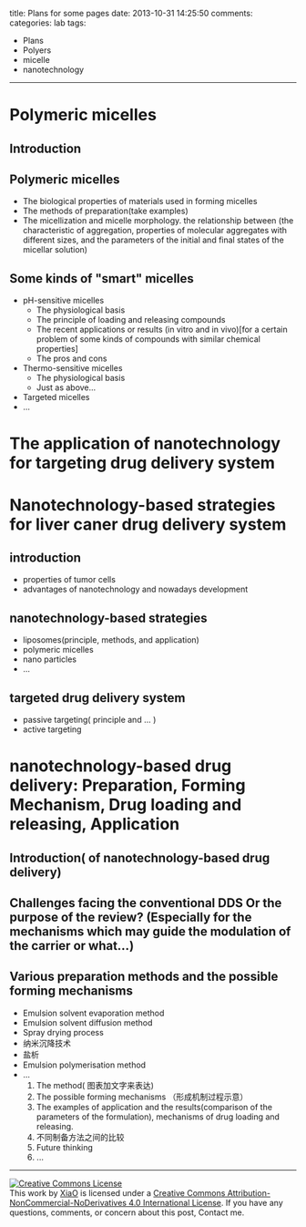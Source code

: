 title: Plans for some pages
date: 2013-10-31 14:25:50
comments:
categories: lab
tags: 
  - Plans
  - Polyers
  -  micelle
  -  nanotechnology
---
# Polymeric micelles

## Introduction 
## Polymeric micelles

* The biological properties of materials used in forming micelles
* The methods of preparation(take examples)
* The micellization and micelle morphology. the relationship between (the characteristic of aggregation, properties of molecular aggregates with different sizes, and the parameters of the initial and final states of the micellar solution)

<!--more-->

## Some kinds of "smart" micelles

* pH-sensitive micelles 
	* The physiological basis
	* The principle of loading and releasing compounds
	* The recent applications or results  (in vitro  and in vivo)[for a certain problem of some kinds of compounds with similar chemical properties]
	* The pros and cons
* Thermo-sensitive micelles
	* The physiological basis
	* Just as above...
* Targeted micelles
* ...


# The application of nanotechnology for targeting drug delivery system


# Nanotechnology-based strategies for liver caner drug delivery system

## introduction

* properties of tumor cells
* advantages of nanotechnology  and nowadays development 

## nanotechnology-based strategies

* liposomes(principle, methods, and application)
* polymeric micelles
* nano particles
* ...

## targeted drug delivery system

* passive targeting( principle and ... )
* active targeting


# nanotechnology-based drug  delivery: Preparation,  Forming Mechanism, Drug loading and releasing, Application

## Introduction( of nanotechnology-based drug  delivery)

## Challenges facing the conventional DDS Or the purpose of the review? (Especially for the mechanisms which may guide the modulation of the carrier or what...)

## Various preparation methods and the possible forming mechanisms

* Emulsion solvent evaporation method
* Emulsion solvent diffusion method
* Spray drying process
* 纳米沉降技术
* 盐析
* Emulsion polymerisation method
* ...
	1. The method( 图表加文字来表达)
	2. The possible forming mechanisms （形成机制过程示意）
	3. The examples of application and the results(comparison of the parameters of the formulation),  mechanisms of drug loading and releasing.
	4. 不同制备方法之间的比较
	5. Future thinking
	6. ...

---
<a class="text-center" rel="license" href="http://creativecommons.org/licenses/by-nc-nd/4.0/"><img alt="Creative Commons License" align style="border-width:0; border-radius: 0px !important; display: block; margin-left: auto; margin-right: auto" src="/img/by-nc-nd.svg" /></a>This work by <a xmlns:cc="http://creativecommons.org/ns#" href="mailto:navyshaw@yaoo.com" property="cc:attributionName" rel="cc:attributionURL">XiaO</a> is licensed under a <a rel="license" href="http://creativecommons.org/licenses/by-nc-nd/4.0/">Creative Commons Attribution-NonCommercial-NoDerivatives 4.0 International License</a>. If you have any questions, comments, or concern about this post, Contact me.